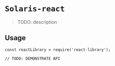# `Solaris-react`

> TODO: description

## Usage

```
const reactLibrary = require('react-library');

// TODO: DEMONSTRATE API
```

